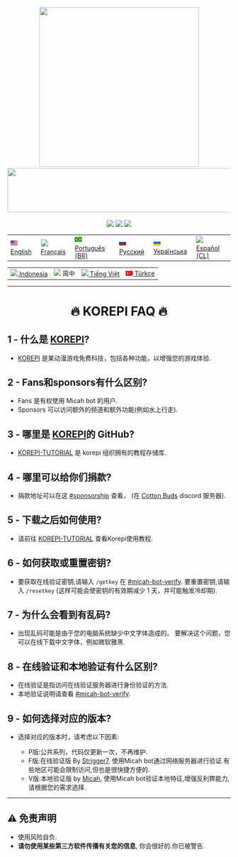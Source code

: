<p align="center">
  <a href="#"><img width="360" height="360" src="https://media.discordapp.net/attachments/1033549666769449002/1107009612210765955/matches.png"></a>
  <a href="#"><img width="650" height="100" src="https://share.creavite.co/FBkHy3zbN4CgWCr0.gif"></a>
</p>

<p align="center">
	<a href="https://github.com/Korepi/keyauth-cpp-library/releases"><img src="https://img.shields.io/github/downloads/Korepi/keyauth-cpp-library/total.svg?style=for-the-badge&color=darkcyan"></a>
	<a href="https://github.com/Korepi/Korepi/graphs/contributors"><img src="https://img.shields.io/github/contributors/Korepi/Korepi?style=for-the-badge&color=darkcyan"></a>
	<a href="https://discord.gg/cottonbuds"><img src="https://img.shields.io/discord/440536354544156683?label=Discord&logo=discord&style=for-the-badge&color=darkviolet"></a>
</p>

<div align="center">
<table>
  <tr>
    <td valign="center"><a href="README.md"><img src="https://github.com/twitter/twemoji/blob/master/assets/svg/1f1fa-1f1f8.svg" width="16"/> English</td>
    <td valign="center"><a href="README_fr-fr.md"><img src="https://em-content.zobj.net/thumbs/160/twitter/154/flag-for-france_1f1eb-1f1f7.png" width="16"/> Français</td>
    <td valign="center"><a href="README_pt-br.md"><img src="https://github.com/twitter/twemoji/blob/master/assets/svg/1f1e7-1f1f7.svg" width="16"/> Português (BR)</td>
    <td valign="center"><a href="README_ru-ru.md"><img src="https://github.com/twitter/twemoji/blob/master/assets/svg/1f1f7-1f1fa.svg" width="16"/> Русский</a></td>
    <td valign="center"><a href="README_ua-ua.md"><img src="https://github.com/Andrew1397/Ukraine/blob/main/Flag_of_Ukraine.png" width="16"/> Українська</a></td>
    <td valign="center"><a href="README_es-cl.md"><img src="https://twemoji.maxcdn.com/v/13.0.0/svg/1f1e8-1f1f1.svg" width="16"/> Español (CL)</td>
      
  </tr>
</table>
</div>
<div align="center">
<table>
  <tr>
    <td valign="center"><a href="README_id-id.md"><img src="https://em-content.zobj.net/thumbs/120/twitter/351/flag-indonesia_1f1ee-1f1e9.png" width="16"/> Indonesia</td>
    <td valign="center"><img src="https://em-content.zobj.net/thumbs/120/twitter/351/flag-china_1f1e8-1f1f3.png" width="16"/> 简中</a></td> 
    <td valign="center"><a href="README_vi-vn.md"><img src="https://em-content.zobj.net/thumbs/120/twitter/351/flag-vietnam_1f1fb-1f1f3.png" width="16"/> Tiếng Việt </a></td>
    <td valign="center"><a href="README_vi-vn.md"><img src="https://raw.githubusercontent.com/hampusborgos/country-flags/ba2cf4101bf029d2ada26da2f95121de74581a4d/svg/tr.svg" width="16"/> Türkçe </a></td>
  </tr>
</table>
</div>
	    
---
<div align="center">
  
# 🔥 KOREPI FAQ 🔥

</div>

## 1 - 什么是 [KOREPI](https://github.com/Korepi/Korepi)?

- [KOREPI](https://github.com/Korepi/Korepi) 是某动漫游戏免费科技，包括各种功能，以增强您的游戏体验.

## 2 - Fans和sponsors有什么区别?

- Fans 是有权使用 Micah bot 的用户.
- Sponsors 可以访问额外的频道和额外功能(例如水上行走).

## 3 - 哪里是 [KOREPI](https://github.com/Korepi/Korepi)的 GitHub?

- [KOREPI-TUTORIAL](https://github.com/Korepi/Korepi-Tutorial) 是 korepi 组织拥有的教程存储库.

## 4 - 哪里可以给你们捐款?

- 捐款地址可以在这 ⁠[#sponsorship](https://discord.com/channels/1069057220802781265/1097565269985071205) 查看， (在 [Cotton Buds](https://discord.gg/cottonbuds) discord 服务器).

## 5 - 下载之后如何使用?

- 请前往 [KOREPI-TUTORIAL](https://github.com/Korepi/Korepi-Tutorial) 查看Korepi使用教程.

## 6 - 如何获取或重置密钥?

- 要获取在线验证密钥,请输入 `/getkey` 在 ⁠[#micah-bot-verify](https://discord.com/channels/1069057220802781265/1109781322005741658). 要重置密钥,请输入 `/resetkey` (这样可能会使密钥的有效期减少 1 天，并可能触发冷却期).

## 7 - 为什么会看到有乱码?

- 出现乱码可能是由于您的电脑系统缺少中文字体造成的。 要解决这个问题，您可以在线下载中文字体，例如微软雅黑.

## 8 - 在线验证和本地验证有什么区别?

- 在线验证是指访问在线验证服务器进行身份验证的方法.
- 本地验证说明请查看 [#micah-bot-verify](https://discord.com/channels/1069057220802781265/1109781322005741658).

## 9 - 如何选择对应的版本?

- 选择对应的版本时，请考虑以下因素:

   + P版:公共系列，代码仅更新一次，不再维护.
   + F版:在线验证版 By [Strigger7](https://github.com/Strigger7), 使用Micah bot通过网络服务器进行验证.有些地区可能会限制访问,但也是很快捷方便的.
   + V版:本地验证版 by [Micah](https://github.com/Micah123321), 使用Micah bot验证本地特征,增强反利弊能力,请根据您的需求选择.

---

## ⚠ 免责声明

- 使用风险自负.
- **请勿使用某些第三方软件传播有关您的信息**, 你会很好的.你已被警告.
